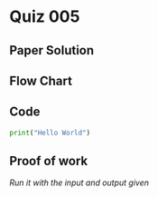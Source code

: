 # Quiz 005

## Paper Solution

## Flow Chart
## Code
```.py
print("Hello World")
```
## Proof of work
*Run it with the input and output given*
